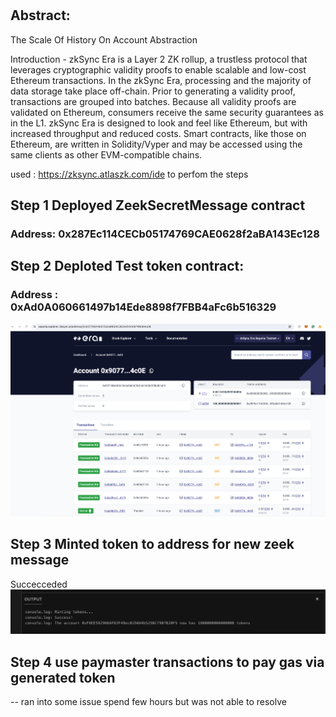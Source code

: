 #

## Abstract: 
The Scale Of History On Account Abstraction

Introduction - zkSync Era is a Layer 2 ZK rollup, a trustless protocol that leverages cryptographic validity proofs to enable scalable and low-cost Ethereum transactions. In the zkSync Era, processing and the majority of data storage take place off-chain. Prior to generating a validity proof, transactions are grouped into batches. Because all validity proofs are validated on Ethereum, consumers receive the same security guarantees as in the L1. zkSync Era is designed to look and feel like Ethereum, but with increased throughput and reduced costs. Smart contracts, like those on Ethereum, are written in Solidity/Vyper and may be accessed using the same clients as other EVM-compatible chains.

used : https://zksync.atlaszk.com/ide to perfom the steps

## Step 1 Deployed ZeekSecretMessage contract
### Address: 0x287Ec114CECb05174769CAE0628f2aBA143Ec128

## Step 2 Deploted Test token contract:
### Address : 0xAd0A060661497b14Ede8898f7FBB4aFc6b516329
![Image](./image_proofs/explorer.png "a title")
## Step 3 Minted token to address for new zeek message
Succecceded 
![Image](./image_proofs/image.png "")
## Step 4 use paymaster transactions to pay gas via generated token 
-- ran into some issue spend few hours but was not able to resolve

